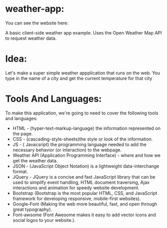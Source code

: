 # weather-app:

You can see the website here: 

A basic client-side weather app example.
Uses the Open Weather Map API to request weather data.

# Idea:

 Let's make a super simple weather appplication that runs on the web. You type in the name of a city and get the current temperature for that city
 
# Tools And Languages: 

 To make this application, we're going to need to cover the following tools and languages:
 
- HTML - (hyper-text-markup-language)  the information represented on the page.
- CSS - (cascading-style-sheets)the style or look of the information.
- JS - ( Javacsript)  the programming language needed to add the necessary behavior (or interaction) to the webpage.
- Weather API (Application Programming Interface) - where and how we get the weather data.
- JSON - (JavaScript Object Notation) is a lightweight data-interchange format.
- JQuery - JQuery is a concise and fast JavaScript library that can be used to simplify event handling, HTML document traversing, Ajax interactions and animation for speedy website development.
- Bootstrap (Bootstrap is the most popular HTML, CSS, and JavaScript framework for developing responsive, mobile-first websites).
- Google-Font (Making the web more beautiful, fast, and open through great typography).
- Font-awsome (Font Awesome makes it easy to add vector icons and social logos to your website.).
